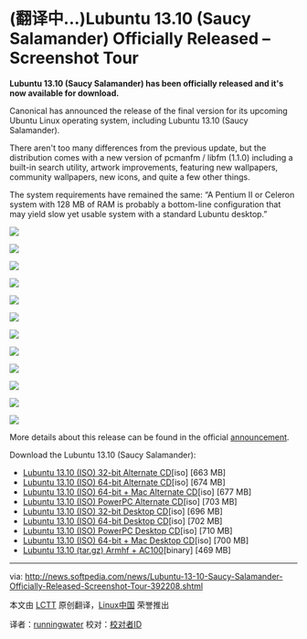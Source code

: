 (翻译中...)Lubuntu 13.10 (Saucy Salamander) Officially Released – Screenshot Tour
================================================================================
**Lubuntu 13.10 (Saucy Salamander) has been officially released and it's now available for download.**

Canonical has announced the release of the final version for its upcoming Ubuntu Linux operating system, including Lubuntu 13.10 (Saucy Salamander).

There aren't too many differences from the previous update, but the distribution comes with a new version of pcmanfm / libfm (1.1.0) including a built-in search utility, artwork improvements, featuring new wallpapers, community wallpapers, new icons, and quite a few other things.

The system requirements have remained the same: “A Pentium II or Celeron system with 128 MB of RAM is probably a bottom-line configuration that may yield slow yet usable system with a standard Lubuntu desktop.”

![](http://i1-news.softpedia-static.com/images/news2/Lubuntu-13-10-Saucy-Salamander-Officially-Released-Screenshot-Tour-392208-2.jpg)

![](http://i1-news.softpedia-static.com/images/news2/Lubuntu-13-10-Saucy-Salamander-Officially-Released-Screenshot-Tour-392208-3.jpg)

![](http://i1-news.softpedia-static.com/images/news2/Lubuntu-13-10-Saucy-Salamander-Officially-Released-Screenshot-Tour-392208-4.jpg)

![](http://i1-news.softpedia-static.com/images/news2/Lubuntu-13-10-Saucy-Salamander-Officially-Released-Screenshot-Tour-392208-5.jpg)

![](http://i1-news.softpedia-static.com/images/news2/Lubuntu-13-10-Saucy-Salamander-Officially-Released-Screenshot-Tour-392208-6.jpg)

![](http://i1-news.softpedia-static.com/images/news2/Lubuntu-13-10-Saucy-Salamander-Officially-Released-Screenshot-Tour-392208-7.jpg)

![](http://i1-news.softpedia-static.com/images/news2/Lubuntu-13-10-Saucy-Salamander-Officially-Released-Screenshot-Tour-392208-8.jpg)

![](http://i1-news.softpedia-static.com/images/news2/Lubuntu-13-10-Saucy-Salamander-Officially-Released-Screenshot-Tour-392208-9.jpg)

![](http://i1-news.softpedia-static.com/images/news2/Lubuntu-13-10-Saucy-Salamander-Officially-Released-Screenshot-Tour-392208-10.jpg)

![](http://i1-news.softpedia-static.com/images/news2/Lubuntu-13-10-Saucy-Salamander-Officially-Released-Screenshot-Tour-392208-11.jpg)

![](http://i1-news.softpedia-static.com/images/news2/Lubuntu-13-10-Saucy-Salamander-Officially-Released-Screenshot-Tour-392208-12.jpg)

![](http://i1-news.softpedia-static.com/images/news2/Lubuntu-13-10-Saucy-Salamander-Officially-Released-Screenshot-Tour-392208-13.jpg)

More details about this release can be found in the official [announcement][1].

Download the Lubuntu 13.10 (Saucy Salamander):

- [Lubuntu 13.10 (ISO) 32-bit Alternate CD][2][iso] [663 MB]
- [Lubuntu 13.10 (ISO) 64-bit Alternate CD][3][iso] [674 MB]
- [Lubuntu 13.10 (ISO) 64-bit + Mac Alternate CD][4][iso] [677 MB]
- [Lubuntu 13.10 (ISO) PowerPC Alternate CD][5][iso] [703 MB]
- [Lubuntu 13.10 (ISO) 32-bit Desktop CD][6][iso] [696 MB]
- [Lubuntu 13.10 (ISO) 64-bit Desktop CD][7][iso] [702 MB]
- [Lubuntu 13.10 (ISO) PowerPC Desktop CD][8][iso] [710 MB]
- [Lubuntu 13.10 (ISO) 64-bit + Mac Desktop CD][9][iso] [700 MB]
- [Lubuntu 13.10 (tar.gz) Armhf + AC100][10][binary] [469 MB]

--------------------------------------------------------------------------------

via: http://news.softpedia.com/news/Lubuntu-13-10-Saucy-Salamander-Officially-Released-Screenshot-Tour-392208.shtml

本文由 [LCTT](https://github.com/LCTT/TranslateProject) 原创翻译，[Linux中国](http://linux.cn/) 荣誉推出

译者：[runningwater](https://github.com/runningwater) 校对：[校对者ID](https://github.com/校对者ID)

[1]:https://wiki.ubuntu.com/SaucySalamander/ReleaseNotes/Lubuntu
[2]:http://cdimage.ubuntu.com/lubuntu/releases/13.10/release/lubuntu-13.10-alternate-i386.iso
[3]:http://cdimage.ubuntu.com/lubuntu/releases/13.10/release/lubuntu-13.10-alternate-amd64.iso
[4]:http://cdimage.ubuntu.com/lubuntu/releases/13.10/release/lubuntu-13.10-alternate-amd64+mac.iso
[5]:http://cdimage.ubuntu.com/lubuntu/releases/13.10/release/lubuntu-13.10-alternate-powerpc.iso
[6]:http://cdimage.ubuntu.com/lubuntu/releases/13.10/release/lubuntu-13.10-desktop-i386.iso
[7]:http://cdimage.ubuntu.com/lubuntu/releases/13.10/release/lubuntu-13.10-desktop-amd64.iso
[8]:http://cdimage.ubuntu.com/lubuntu/releases/13.10/release/lubuntu-13.10-desktop-powerpc.iso
[9]:http://cdimage.ubuntu.com/lubuntu/releases/13.10/release/lubuntu-13.10-desktop-amd64+mac.iso
[10]:http://cdimage.ubuntu.com/lubuntu/releases/13.10/release/lubuntu-13.10-preinstalled-desktop-armhf+ac100.tar.gz